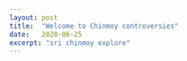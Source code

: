 ```yaml
---
layout: post
title:  "Welcome to Chinmoy controversies"
date:   2020-06-25
excerpt: "sri chinmoy explore"
---
```

